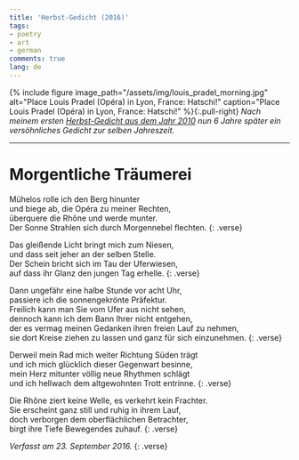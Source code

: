 ```yaml
---
title: 'Herbst-Gedicht (2016)'
tags:
- poetry
- art
- german
comments: true
lang: de
---
```


{% include figure image_path="/assets/img/louis_pradel_morning.jpg" alt="Place Louis Pradel (Opéra) in Lyon, France: Hatschi!" caption="Place Louis Pradel (Opéra) in Lyon, France: Hatschi!" %}{:.pull-right}
*Nach meinem ersten [Herbst-Gedicht aus dem Jahr 2010](/posts/2011-12-13-herbst_gedicht.html)
nun 6 Jahre später ein versöhnliches Gedicht zur selben Jahreszeit.*

---

# Morgentliche Träumerei

Mühelos rolle ich den Berg hinunter   
und biege ab, die Opéra zu meiner Rechten,   
überquere die Rhône und werde munter.   
Der Sonne Strahlen sich durch Morgennebel flechten.
{: .verse}

Das gleißende Licht bringt mich zum Niesen,   
und dass seit jeher an der selben Stelle.   
Der Schein bricht sich im Tau der Uferwiesen,   
auf dass ihr Glanz den jungen Tag erhelle.
{: .verse}

Dann ungefähr eine halbe Stunde vor acht Uhr,   
passiere ich die sonnengekrönte Präfektur.   
Freilich kann man Sie vom Ufer aus nicht sehen,   
dennoch kann ich dem Bann Ihrer nicht entgehen,   
der es vermag meinen Gedanken ihren freien Lauf zu nehmen,   
sie dort Kreise ziehen zu lassen und ganz für sich einzunehmen.
{: .verse}

Derweil mein Rad mich weiter Richtung Süden trägt   
und ich mich glücklich dieser Gegenwart besinne,   
mein Herz mitunter völlig neue Rhythmen schlägt   
und ich hellwach dem altgewohnten Trott entrinne.
{: .verse}

Die Rhône ziert keine Welle, es verkehrt kein Frachter.   
Sie erscheint ganz still und ruhig in ihrem Lauf,   
doch verborgen dem oberflächlichen Betrachter,   
birgt ihre Tiefe Bewegendes zuhauf.
{: .verse}

*Verfasst am 23. September 2016.*
{: .verse}